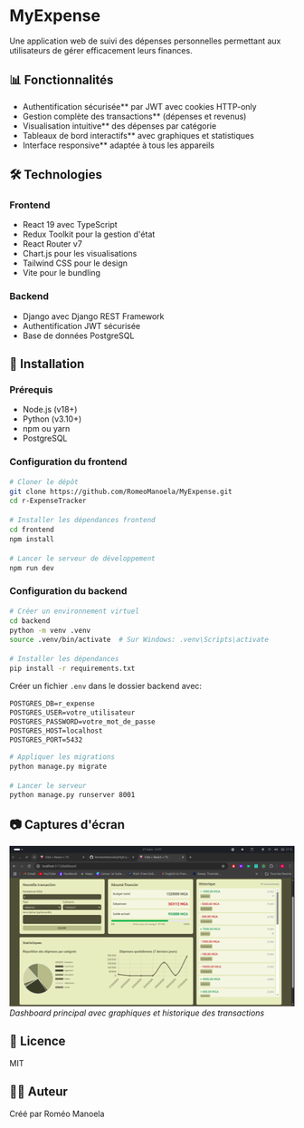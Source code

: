 # MyExpense

Une application web de suivi des dépenses personnelles permettant aux utilisateurs de gérer efficacement leurs finances.

## 📊 Fonctionnalités

- Authentification sécurisée** par JWT avec cookies HTTP-only
- Gestion complète des transactions** (dépenses et revenus)
- Visualisation intuitive** des dépenses par catégorie
- Tableaux de bord interactifs** avec graphiques et statistiques
- Interface responsive** adaptée à tous les appareils

## 🛠️ Technologies

### Frontend

- React 19 avec TypeScript
- Redux Toolkit pour la gestion d'état
- React Router v7
- Chart.js pour les visualisations
- Tailwind CSS pour le design
- Vite pour le bundling

### Backend

- Django avec Django REST Framework
- Authentification JWT sécurisée
- Base de données PostgreSQL

## 🚀 Installation

### Prérequis

- Node.js (v18+)
- Python (v3.10+)
- npm ou yarn
- PostgreSQL

### Configuration du frontend

```bash
# Cloner le dépôt
git clone https://github.com/RomeoManoela/MyExpense.git
cd r-ExpenseTracker

# Installer les dépendances frontend
cd frontend
npm install

# Lancer le serveur de développement
npm run dev
```

### Configuration du backend

```bash
# Créer un environnement virtuel
cd backend
python -m venv .venv
source .venv/bin/activate  # Sur Windows: .venv\Scripts\activate

# Installer les dépendances
pip install -r requirements.txt
```

Créer un fichier `.env` dans le dossier backend avec:

```
POSTGRES_DB=r_expense
POSTGRES_USER=votre_utilisateur
POSTGRES_PASSWORD=votre_mot_de_passe
POSTGRES_HOST=localhost
POSTGRES_PORT=5432
```

```bash
# Appliquer les migrations
python manage.py migrate

# Lancer le serveur
python manage.py runserver 8001
```

## 📷 Captures d'écran

![Dashboard](dashboard.png)
*Dashboard principal avec graphiques et historique des transactions*

## 📝 Licence

MIT

## 👨‍💻 Auteur

Créé par Roméo Manoela
